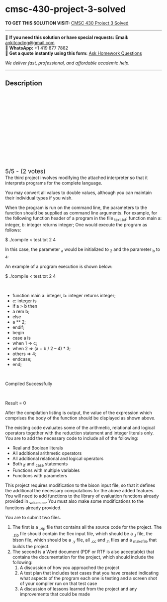 # cmsc-430-project-3-solved
**TO GET THIS SOLUTION VISIT:** [CMSC 430 Project 3 Solved](https://www.ankitcodinghub.com/product/cmsc-430-project-3-solved/)


---

📩 **If you need this solution or have special requests:** **Email:** ankitcoding@gmail.com  
📱 **WhatsApp:** +1 419 877 7882  
📄 **Get a quote instantly using this form:** [Ask Homework Questions](https://www.ankitcodinghub.com/services/ask-homework-questions/)

*We deliver fast, professional, and affordable academic help.*

---

<h2>Description</h2>



<div class="kk-star-ratings kksr-auto kksr-align-center kksr-valign-top" data-payload="{&quot;align&quot;:&quot;center&quot;,&quot;id&quot;:&quot;47636&quot;,&quot;slug&quot;:&quot;default&quot;,&quot;valign&quot;:&quot;top&quot;,&quot;ignore&quot;:&quot;&quot;,&quot;reference&quot;:&quot;auto&quot;,&quot;class&quot;:&quot;&quot;,&quot;count&quot;:&quot;2&quot;,&quot;legendonly&quot;:&quot;&quot;,&quot;readonly&quot;:&quot;&quot;,&quot;score&quot;:&quot;5&quot;,&quot;starsonly&quot;:&quot;&quot;,&quot;best&quot;:&quot;5&quot;,&quot;gap&quot;:&quot;4&quot;,&quot;greet&quot;:&quot;Rate this product&quot;,&quot;legend&quot;:&quot;5\/5 - (2 votes)&quot;,&quot;size&quot;:&quot;24&quot;,&quot;title&quot;:&quot;CMSC 430 Project 3 Solved&quot;,&quot;width&quot;:&quot;138&quot;,&quot;_legend&quot;:&quot;{score}\/{best} - ({count} {votes})&quot;,&quot;font_factor&quot;:&quot;1.25&quot;}">

<div class="kksr-stars">

<div class="kksr-stars-inactive">
            <div class="kksr-star" data-star="1" style="padding-right: 4px">


<div class="kksr-icon" style="width: 24px; height: 24px;"></div>
        </div>
            <div class="kksr-star" data-star="2" style="padding-right: 4px">


<div class="kksr-icon" style="width: 24px; height: 24px;"></div>
        </div>
            <div class="kksr-star" data-star="3" style="padding-right: 4px">


<div class="kksr-icon" style="width: 24px; height: 24px;"></div>
        </div>
            <div class="kksr-star" data-star="4" style="padding-right: 4px">


<div class="kksr-icon" style="width: 24px; height: 24px;"></div>
        </div>
            <div class="kksr-star" data-star="5" style="padding-right: 4px">


<div class="kksr-icon" style="width: 24px; height: 24px;"></div>
        </div>
    </div>

<div class="kksr-stars-active" style="width: 138px;">
            <div class="kksr-star" style="padding-right: 4px">


<div class="kksr-icon" style="width: 24px; height: 24px;"></div>
        </div>
            <div class="kksr-star" style="padding-right: 4px">


<div class="kksr-icon" style="width: 24px; height: 24px;"></div>
        </div>
            <div class="kksr-star" style="padding-right: 4px">


<div class="kksr-icon" style="width: 24px; height: 24px;"></div>
        </div>
            <div class="kksr-star" style="padding-right: 4px">


<div class="kksr-icon" style="width: 24px; height: 24px;"></div>
        </div>
            <div class="kksr-star" style="padding-right: 4px">


<div class="kksr-icon" style="width: 24px; height: 24px;"></div>
        </div>
    </div>
</div>


<div class="kksr-legend" style="font-size: 19.2px;">
            5/5 - (2 votes)    </div>
    </div>
The third project involves modifying the attached interpreter so that it interprets programs for the complete language.

You may convert all values to double values, although you can maintain their individual types if you wish.

When the program is run on the command line, the parameters to the function should be supplied as command line arguments. For example, for the following function header of a program in the file <sub>text.txt</sub>: function main a: integer, b: integer returns integer; One would execute the program as follows:

$ ./compile &lt; test.txt 2 4

In this case, the parameter <sub>a</sub> would be initialized to <sub>2</sub> and the parameter <sub>b</sub> to <sub>4</sub>.

An example of a program execution is shown below:

$ ./compile &lt; test.txt 2 4

&nbsp;

<ul>
<li>function main a: integer, b: integer returns integer;</li>
<li>c: integer is</li>
<li>if a &gt; b then</li>
<li>a rem b;</li>
<li>else</li>
<li>a ** 2;</li>
<li>endif;</li>
<li>begin</li>
<li>case a is</li>
<li>when 1 =&gt; c;</li>
<li>when 2 =&gt; (a + b / 2 – 4) * 3;</li>
<li>others =&gt; 4;</li>
<li>endcase;</li>
<li>end;</li>
</ul>
&nbsp;

Compiled Successfully

&nbsp;

Result = 0

After the compilation listing is output, the value of the expression which comprises the body of the function should be displayed as shown above.

The existing code evaluates some of the arithmetic, relational and logical operators together with the reduction statement and integer literals only. You are to add the necessary code to include all of the following:

<ul>
<li>Real and Boolean literals</li>
<li>All additional arithmetic operators</li>
<li>All additional relational and logical operators</li>
<li>Both <sub>if</sub> and <sub>case</sub> statements</li>
<li>Functions with multiple variables</li>
<li>Functions with parameters</li>
</ul>
This project requires modification to the bison input file, so that it defines the additional the necessary computations for the above added features. You will need to add functions to the library of evaluation functions already provided in <sub>values.cc</sub>. You must also make some modifications to the functions already provided.

You are to submit two files.

<ol>
<li>The first is a <sub>.zip</sub> file that contains all the source code for the project. The <sub>.zip</sub> file should contain the flex input file, which should be a <sub>.l</sub> file, the bison file, which should be a <sub>.y</sub> file, all <sub>.cc</sub> and <sub>.h</sub> files and a <sub>makefile</sub> that builds the project.</li>
<li>The second is a Word document (PDF or RTF is also acceptable) that contains the documentation for the project, which should include the following:
<ol>
<li>A discussion of how you approached the project</li>
<li>A test plan that includes test cases that you have created indicating what aspects of the program each one is testing and a screen shot of your compiler run on that test case</li>
<li>A discussion of lessons learned from the project and any improvements that could be made</li>
</ol>
</li>
</ol>
